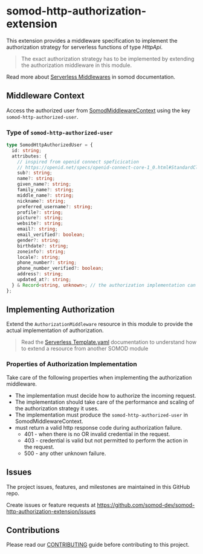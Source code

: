 # somod-http-authorization-extension

This extension provides a middleware specification to implement the authorization strategy for serverless functions of type _HttpApi_.

> The exact authorization strategy has to be implemented by extending the authorization middleware in this module.

Read more about [Serverless Middlewares](https://docs.somod.dev/reference/main-concepts/serverless/middlewares) in somod documentation.

## Middleware Context

Access the authorized user from [SomodMiddlewareContext](https://docs.somod.dev/reference/main-concepts/serverless/middlewares) using the key `somod-http-authorized-user`.

### Type of `somod-http-authorized-user`

```typescript
type SomodHttpAuthorizedUser = {
  id: string;
  attributes: {
    // inspired from openid connect speficication
    // https://openid.net/specs/openid-connect-core-1_0.html#StandardClaims
    sub?: string;
    name?: string;
    given_name?: string;
    family_name?: string;
    middle_name?: string;
    nickname?: string;
    preferred_username?: string;
    profile?: string;
    picture?: string;
    website?: string;
    email?: string;
    email_verified?: boolean;
    gender?: string;
    birthdate?: string;
    zoneinfo?: string;
    locale?: string;
    phone_number?: string;
    phone_number_verified?: boolean;
    address?: string;
    updated_at?: string;
  } & Record<string, unknown>; // the authorization implementation can add more attributes
};
```

## Implementing Authorization

Extend the `AuthorizationMiddleware` resource in this module to provide the actual implementation of authorization.

> Read the [Serverless Template.yaml](https://docs.somod.dev/reference/main-concepts/serverless/template.yaml) documentation to understand how to extend a resource from another SOMOD module

### Properties of Authorization Implementation

Take care of the following properties when implementing the authorization middleware.

- The implementation must decide how to authorize the incoming request.
- The implementation should take care of the performance and scaling of the authorization strategy it uses.
- The implementation must produce the `somod-http-authorized-user` in SomodMiddlewareContext.
- must return a valid http response code during authorization failure.
  - 401 - when there is no OR invalid credential in the request.
  - 403 - credential is valid but not permitted to perform the action in the request.
  - 500 - any other unknown failure.

## Issues

The project issues, features, and milestones are maintained in this GitHub repo.

Create issues or feature requests at https://github.com/somod-dev/somod-http-authorization-extension/issues

## Contributions

Please read our [CONTRIBUTING](https://github.com/somod-dev/somod/blob/main/CONTRIBUTING.md) guide before contributing to this project.
